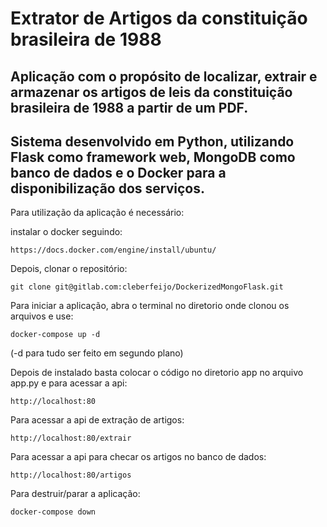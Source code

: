 # Extrator de Artigos da constituição brasileira de 1988
## Aplicação com o propósito de localizar, extrair e armazenar os artigos de leis da constituição brasileira de 1988 a partir de um PDF.

## Sistema desenvolvido em Python, utilizando Flask como framework web, MongoDB como banco de dados e o Docker para a disponibilização dos serviços.

Para utilização da aplicação é necessário:

instalar o docker seguindo:

    https://docs.docker.com/engine/install/ubuntu/

Depois, clonar o repositório:

    git clone git@gitlab.com:cleberfeijo/DockerizedMongoFlask.git

Para iniciar a aplicação, abra o terminal no diretorio onde clonou os arquivos e use:

    docker-compose up -d
(-d para tudo ser feito em segundo plano)

Depois de instalado basta colocar o código no diretorio app no arquivo app.py e para acessar a api:

    http://localhost:80

Para acessar a api de extração de artigos:

    http://localhost:80/extrair

Para acessar a api para checar os artigos no banco de dados:

    http://localhost:80/artigos

Para destruir/parar a aplicação:

    docker-compose down

